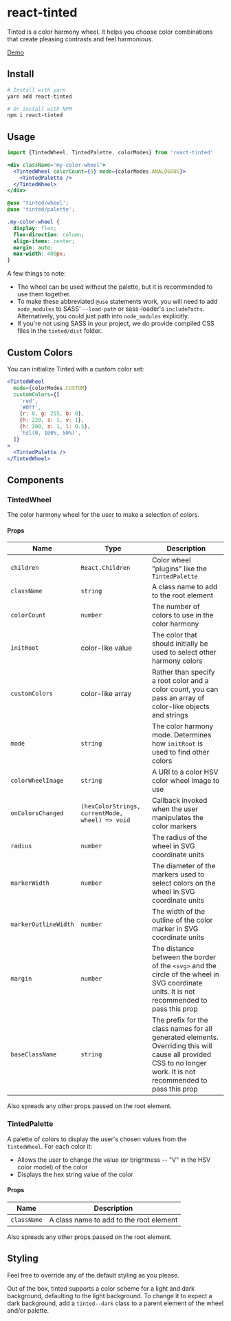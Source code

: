 # react-tinted

Tinted is a color harmony wheel. It helps you choose color combinations that create pleasing contrasts and feel harmonious.

[Demo](https://zposten.github.io/tinted)

## Install

```bash
# Install with yarn
yarn add react-tinted

# Or install with NPM
npm i react-tinted
```

## Usage

```jsx
import {TintedWheel, TintedPalette, colorModes} from 'react-tinted'
```

```jsx
<div className='my-color-wheel'>
  <TintedWheel colorCount={5} mode={colorModes.ANALOGOUS}>
    <TintedPalette />
  </TintedWheel>
</div>
```

```scss
@use 'tinted/wheel';
@use 'tinted/palette';

.my-color-wheel {
  display: flex;
  flex-direction: column;
  align-items: center;
  margin: auto;
  max-width: 400px;
}
```

A few things to note:

- The wheel can be used without the palette, but it is recommended to use them together.
- To make these abbreviated `@use` statements work, you will need to add `node_modules` to SASS' `--load-path` or sass-loader's `includePaths`. Alternatively, you could just path into `node_modules` explicitly.
- If you're not using SASS in your project, we do provide compiled CSS files in the `tinted/dist` folder.

## Custom Colors

You can initialize Tinted with a custom color set:

```jsx
<TintedWheel
  mode={colorModes.CUSTOM}
  customColors={[
    'red',
    '#0ff',
    {r: 0, g: 255, b: 0},
    {h: 220, s: 1, v: 1},
    {h: 300, s: 1, l: 0.5},
    'hsl(0, 100%, 50%)',
  ]}
>
  <TintedPalette />
</TintedWheel>
```

## Components

### TintedWheel

The color harmony wheel for the user to make a selection of colors.

#### Props

| Name                 | Type                                            | Description                                                                                                                                                       |
| -------------------- | ----------------------------------------------- | ----------------------------------------------------------------------------------------------------------------------------------------------------------------- |
| `children`           | `React.Children`                                | Color wheel "plugins" like the `TintedPalette`                                                                                                                    |
| `className`          | `string`                                        | A class name to add to the root element                                                                                                                           |
| `colorCount`         | `number`                                        | The number of colors to use in the color harmony                                                                                                                  |
| `initRoot`           | color-like value                                | The color that should initially be used to select other harmony colors                                                                                            |
| `customColors`       | color-like array                                | Rather than specify a root color and a color count, you can pass an array of color-like objects and strings                                                       |
| `mode`               | `string`                                        | The color harmony mode. Determines how `initRoot` is used to find other colors                                                                                    |
| `colorWheelImage`    | `string`                                        | A URI to a color HSV color wheel image to use                                                                                                                     |
| `onColorsChanged`    | `(hexColorStrings, currentMode, wheel) => void` | Callback invoked when the user manipulates the color markers                                                                                                      |
| `radius`             | `number`                                        | The radius of the wheel in SVG coordinate units                                                                                                                   |
| `markerWidth`        | `number`                                        | The diameter of the markers used to select colors on the wheel in SVG coordinate units                                                                            |
| `markerOutlineWidth` | `number`                                        | The width of the outline of the color marker in SVG coordinate units                                                                                              |
| `margin`             | `number`                                        | The distance between the border of the `<svg>` and the circle of the wheel in SVG coordinate units. It is not recommended to pass this prop                       |
| `baseClassName`      | `string`                                        | The prefix for the class names for all generated elements. Overriding this will cause all provided CSS to no longer work. It is not recommended to pass this prop |

Also spreads any other props passed on the root element.

### TintedPalette

A palette of colors to display the user's chosen values from the `TintedWheel`. For each color it:

- Allows the user to change the value (or brightness -- "V" in the HSV color model) of the color
- Displays the hex string value of the color

#### Props

| Name        | Description                             |
| ----------- | --------------------------------------- |
| `className` | A class name to add to the root element |

Also spreads any other props passed on the root element.

## Styling

Feel free to override any of the default styling as you please.

Out of the box, tinted supports a color scheme for a light and dark background, defaulting to the light background. To change it to expect a dark background, add a `tinted--dark` class to a parent element of the wheel and/or palette.
